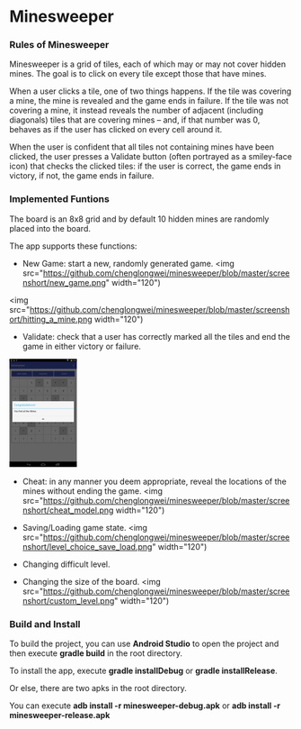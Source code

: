 # Minesweeper
### Rules of Minesweeper

Minesweeper is a grid of tiles, each of which may or may not cover hidden mines. The goal is to click on every tile except those that have mines. 

When a user clicks a tile, one of two things happens. If the tile was covering a mine, the mine is revealed and the game ends in failure. If the tile was not covering a mine, it instead reveals the number of adjacent (including diagonals) tiles that are covering mines – and, if that number was 0, behaves as if the user has clicked on every cell around it. 

When the user is confident that all tiles not containing mines have been clicked, the user presses a Validate button (often portrayed as a smiley-face icon) that checks the clicked tiles: if the user is correct, the game ends in victory, if not, the game ends in failure.

### Implemented Funtions

The board is an 8x8 grid and by default 10 hidden mines are randomly placed into the board.

The app supports these functions:
* New Game: start a new, randomly generated game.
<img src="https://github.com/chenglongwei/minesweeper/blob/master/screenshort/new_game.png" width="120")

<img src="https://github.com/chenglongwei/minesweeper/blob/master/screenshort/hitting_a_mine.png width="120")

* Validate: check that a user has correctly marked all the tiles and end the game in either victory or failure.
<img src="https://github.com/chenglongwei/minesweeper/blob/master/screenshort/validate.png" width="120">

* Cheat: in any manner you deem appropriate, reveal the locations of the mines without ending the game.
<img src="https://github.com/chenglongwei/minesweeper/blob/master/screenshort/cheat_model.png width="120")

* Saving/Loading game state.
<img src="https://github.com/chenglongwei/minesweeper/blob/master/screenshort/level_choice_save_load.png" width="120")

* Changing difficult level.
* Changing the size of the board.
<img src="https://github.com/chenglongwei/minesweeper/blob/master/screenshort/custom_level.png" width="120")

### Build and Install
To build the project, you can use **Android Studio** to open the project and then execute **gradle build** in the root directory.

To install the app, execute **gradle installDebug** or **gradle installRelease**.

Or else, there are two apks in the root directory. 

You can execute **adb install -r minesweeper-debug.apk** or **adb install -r minesweeper-release.apk**

